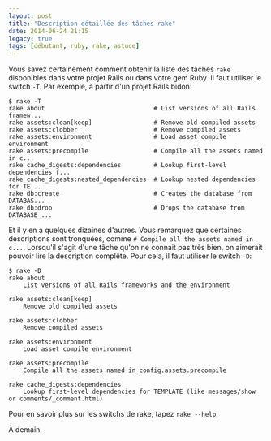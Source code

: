 ```yaml
---
layout: post
title: "Description détaillée des tâches rake"
date: 2014-06-24 21:15
legacy: true
tags: [débutant, ruby, rake, astuce]
---
```




Vous savez certainement comment obtenir la liste des tâches `rake` disponibles
dans votre projet Rails ou dans votre gem Ruby. Il faut utiliser le switch
`-T`. Par exemple, à partir d'un projet Rails bidon:

    $ rake -T
    rake about                              # List versions of all Rails framew...
    rake assets:clean[keep]                 # Remove old compiled assets
    rake assets:clobber                     # Remove compiled assets
    rake assets:environment                 # Load asset compile environment
    rake assets:precompile                  # Compile all the assets named in c...
    rake cache_digests:dependencies         # Lookup first-level dependencies f...
    rake cache_digests:nested_dependencies  # Lookup nested dependencies for TE...
    rake db:create                          # Creates the database from DATABAS...
    rake db:drop                            # Drops the database from DATABASE_...

<!-- more -->

Et il y en a quelques dizaines d'autres. Vous remarquez que certaines descriptions sont
tronquées, comme `# Compile all the assets named in c...`. Lorsqu'il s'agit d'une
tâche qu'on ne connait pas très bien, on aimerait pouvoir lire la description
complête. Pour cela, il faut utiliser le switch `-D`:

    $ rake -D
    rake about
        List versions of all Rails frameworks and the environment

    rake assets:clean[keep]
        Remove old compiled assets

    rake assets:clobber
        Remove compiled assets

    rake assets:environment
        Load asset compile environment

    rake assets:precompile
        Compile all the assets named in config.assets.precompile

    rake cache_digests:dependencies
        Lookup first-level dependencies for TEMPLATE (like messages/show or comments/_comment.html)

Pour en savoir plus sur les switchs de rake, tapez `rake --help`.



À demain.


